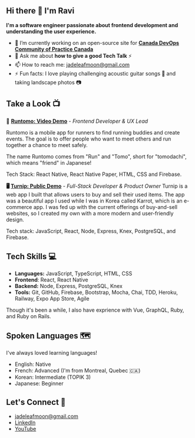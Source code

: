 ## Hi there 👋 I'm Ravi

**I'm a software engineer passionate about frontend development and understanding the user experience.**


- 🔭 I’m currently working on an open-source site for [**Canada DevOps Community of Practice Canada**](https://www.linkedin.com/company/canada-devops-community-of-practice/)
- 💬 Ask me about **how to give a good Tech Talk** ⚡
- 📫 How to reach me: jadeleafmoon@gmail.com
- ⚡ Fun facts: I love playing challenging acoustic guitar songs 🎸 and taking landscape photos 📷

## Take a Look 📺

📱 **[Runtomo: Video Demo](https://youtu.be/ijyDfnP7na8)** - _Frontend Developer & UX Lead_

Runtomo is a mobile app for runners to find running buddies and create events. The goal is to offer people who want to meet others and run together a chance to meet safely. 

The name Runtomo comes from "Run" and "Tomo", short for "tomodachi", which means "friend" in Japanese!

Tech Stack: React Native, React Native Paper, HTML, CSS and Firebase.

**🖥️ [Turnip: Public Demo](https://www.youtube.com/live/jLNM3GcS53U?feature=share&t=975)** - _Full-Stack Developer & Product Owner_
Turnip is a web app I built that allows users to buy and sell their used items. The app was a beautiful app I used while I was in Korea called Karrot, which is an e-commerce app. I was fed up with the current offerings of buy-and-sell websites, so I created my own with a more modern and user-friendly design.

Tech stack: JavaScript, React, Node, Express, Knex, PostgreSQL, and Firebase.

## Tech Skills 💻

- **Languages:** JavaScript, TypeScript, HTML, CSS
- **Frontend**: React, React Native
- **Backend:** Node, Express, PostgreSQL, Knex
- **Tools:** Git, GitHub, Firebase, Bootstrap, Mocha, Chai, TDD, Heroku, Railway, Expo App Store, Agile

Though it's been a while, I also have exprience with Vue, GraphQL, Ruby, and Ruby on Rails.

## Spoken Languages 🗺️

I've always loved learning languages! 
- English: Native
- French: Advanced (I'm from Montreal, Quebec 🇨🇦)
- Korean: Intermediate (TOPIK 3)
- Japanese: Beginner

## Let's Connect 👋
- jadeleafmoon@gmail.com
- [LinkedIn](linkedin.com/in/ravikalsi/)
- [YouTube](https://www.youtube.com/watch?v=ijyDfnP7na8) 
